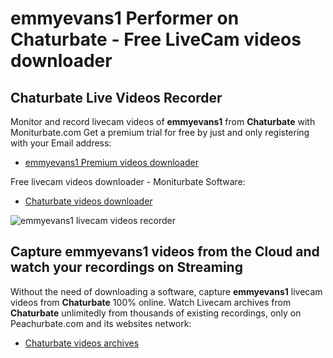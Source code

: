 # emmyevans1 Performer on Chaturbate - Free LiveCam videos downloader

## Chaturbate Live Videos Recorder

Monitor and record livecam videos of **emmyevans1** from **Chaturbate** with Moniturbate.com
Get a premium trial for free by just and only registering with your Email address:
* [emmyevans1 Premium videos downloader](https://moniturbate.com/request-demo-licence-key.html)

Free livecam videos downloader - Moniturbate Software:
* [Chaturbate videos downloader](https://moniturbate.com/moniturbate-download-software.html)

![emmyevans1 livecam videos recorder](https://peachurnet.com/templates/moniturbate-software.png)


## Capture emmyevans1 videos from the Cloud and watch your recordings on Streaming

Without the need of downloading a software, capture **emmyevans1** livecam videos from **Chaturbate** 100% online.
Watch Livecam archives from **Chaturbate** unlimitedly from thousands of existing recordings, only on Peachurbate.com and its websites network:
* [Chaturbate videos archives](https://peachurnet.com/)